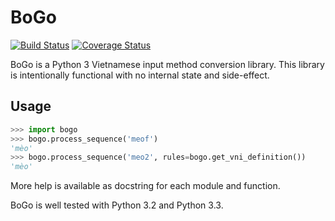 BoGo
====

[![Build Status](https://travis-ci.org/BoGoEngine/bogo-python.svg?branch=master)](https://travis-ci.org/BoGoEngine/bogo-python)
[![Coverage Status](https://coveralls.io/repos/BoGoEngine/bogo-python/badge.png?branch=master)](https://coveralls.io/r/BoGoEngine/bogo-python?branch=master)

BoGo is a Python 3 Vietnamese input method conversion library. This library
is intentionally functional with no internal state and side-effect.

Usage
-----

```python
>>> import bogo
>>> bogo.process_sequence('meof')
'mèo'
>>> bogo.process_sequence('meo2', rules=bogo.get_vni_definition())
'mèo'
```

More help is available as docstring for each module and function.

BoGo is well tested with Python 3.2 and Python 3.3.
